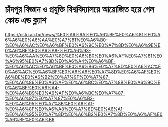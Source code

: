 # চাঁদপুর বিজ্ঞান ও প্রযুক্তি বিশ্ববিদ্যালয়ে আয়োজিত হয়ে গেল কোড এন্ড ক্ল্যাশ

https://cstu.ac.bd/news/%E0%A6%9A%E0%A6%BE%E0%A6%81%E0%A6%A6%E0%A6%AA%E0%A7%81%E0%A6%B0-%E0%A6%AC%E0%A6%BF%E0%A6%9C%E0%A7%8D%E0%A6%9E%E0%A6%BE%E0%A6%A8-%E0%A6%93-%E0%A6%AA%E0%A7%8D%E0%A6%B0%E0%A6%AF%E0%A7%81%E0%A6%95%E0%A7%8D%E0%A6%A4%E0%A6%BF-%E0%A6%AC%E0%A6%BF%E0%A6%B6%E0%A7%8D%E0%A6%AC%E0%A6%AC%E0%A6%BF%E0%A6%A6%E0%A7%8D%E0%A6%AF%E0%A6%BE%E0%A6%B2%E0%A7%9F%E0%A7%87-%E0%A6%86%E0%A6%AF%E0%A6%BC%E0%A7%8B%E0%A6%9C%E0%A6%BF%E0%A6%A4-%E0%A6%B9%E0%A6%AF%E0%A6%BC%E0%A7%87-%E0%A6%97%E0%A7%87%E0%A6%B2-%E0%A6%95%E0%A7%8B%E0%A6%A1-%E0%A6%8F%E0%A6%A8%E0%A7%8D%E0%A6%A1-%E0%A6%95%E0%A7%8D%E0%A6%B2%E0%A7%8D%E0%A6%AF%E0%A6%BE%E0%A6%B6
